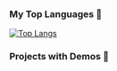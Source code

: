 ### My Top Languages 👋

[![Top Langs](https://github-readme-stats.vercel.app/api/top-langs/?username=ajinkyabijwe&layout=compact&show_icons=true&theme=radical)](https://github.com/ajinkyabijwe/github-readme-stats)

### Projects with Demos 📸



